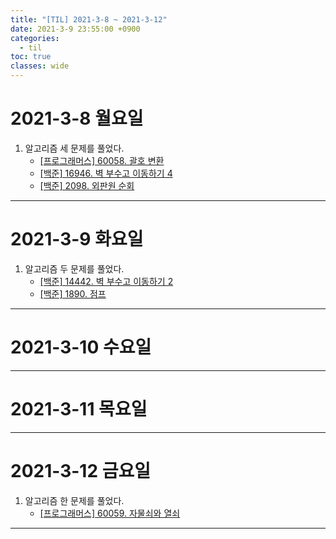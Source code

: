 ```yaml
---
title: "[TIL] 2021-3-8 ~ 2021-3-12"
date: 2021-3-9 23:55:00 +0900
categories:
  - til
toc: true
classes: wide
---
```


# 2021-3-8 월요일

1. 알고리즘 세 문제를 풀었다.
   - [[프로그래머스] 60058. 괄호 변환](http://ddb8036631.github.io/programmers/60058_괄호-변환)
   - [[백준] 16946. 벽 부수고 이동하기 4](http://ddb8036631.github.io/boj/16946_벽-부수고-이동하기-4)
   - [[백준] 2098. 외판원 순회](http://ddb8036631.github.io/boj/2098_외판원-순회)

---

# 2021-3-9 화요일

1. 알고리즘 두 문제를 풀었다.
   - [[백준] 14442. 벽 부수고 이동하기 2](http://ddb8036631.github.io/boj/14442_벽-부수고-이동하기-2)
   - [[백준] 1890. 점프](http://ddb8036631.github.io/boj/1890_점프)
  
---

# 2021-3-10 수요일
  
---

# 2021-3-11 목요일
  
---

# 2021-3-12 금요일

1. 알고리즘 한 문제를 풀었다.
   - [[프로그래머스] 60059. 자물쇠와 열쇠](http://ddb8036631.github.io/programmers/60059_자물쇠와-열쇠)

---